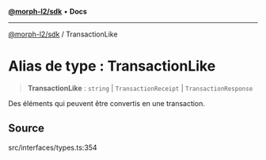 [**@morph-l2/sdk**](../globals.md) • **Docs**

***

[@morph-l2/sdk](../globals.md) / TransactionLike

# Alias de type : TransactionLike

> **TransactionLike** : `string` \| `TransactionReceipt` \| `TransactionResponse`

Des éléments qui peuvent être convertis en une transaction.

## Source

src/interfaces/types.ts:354
